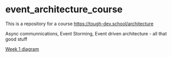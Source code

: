 # event_architecture_course

This is a repository for a course https://tough-dev.school/architecture

Async communnications, Event Storming, Event driven architecture - all that good stuff

[Week 1 diagram](https://www.figma.com/file/pyK0hmiROtwPZza7ADM7e0/week-1?type=whiteboard&node-id=0-1&t=UAILm2CyBmjpnIIM-0)